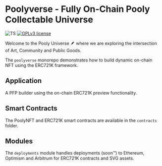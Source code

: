 # Poolyverse - Fully On-Chain Pooly Collectable Universe

![TS](https://badgen.net/badge/-/TypeScript?icon=typescript&label&labelColor=blue&color=555555)
[![GPLv3 license](https://img.shields.io/badge/License-MIT-blue.svg)](http://perso.crans.org/besson/LICENSE.html)

Welcome to the Pooly Universe 🪶 where we are exploring the intersection of Art, Community and Public Goods.

The `poolyverse` monorepo demonstrates how to build dynamic on-chain NFT using the ERC721K framework.


## Application
A PFP builder using the on-chain ERC721K preview functionality. 

## Smart Contracts
The PoolyNFT and ERC721K smart contracts are available in the `contracts` folder.

## Modules

The `deployments` module handles deployments (soon™️) to Ethereum, Optimism and Arbitrum for ERC721K contracts and SVG assets.

